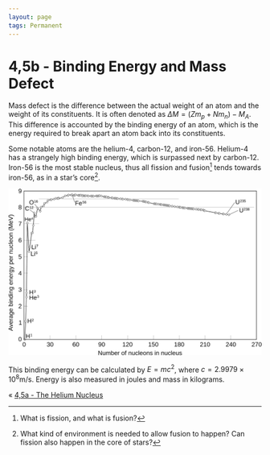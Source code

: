 ```yaml
---
layout: page
tags: Permanent
---
```


# 4,5b - Binding Energy and Mass Defect

Mass defect is the difference between the actual weight of an atom and the weight of its constituents. It is often denoted as $\Delta M=(Zm_{p}+Nm_{n})-M_{A}$. This difference is accounted by the binding energy of an atom, which is the energy required to break apart an atom back into its constituents. 

Some notable atoms are the helium-4, carbon-12, and iron-56. Helium-4 has a strangely high binding energy, which is surpassed next by carbon-12. Iron-56 is the most stable nucleus, thus all fission and fusion[^1] tends towards iron-56, as in a star’s core[^2].

![Binding-Energy](../../assets/Binding-Energy.png)

This binding energy can be calculated by $E=mc^{2}$, where $c=2.9979\times 10^{8}\text{m/s}$. Energy is also measured in joules and mass in kilograms.

« [4,5a - The Helium Nucleus](4,5a%20-%20The%20Helium%20Nucleus)

[^1]: What is fission, and what is fusion?
[^2]: What kind of environment is needed to allow fusion to happen? Can fission also happen in the core of stars?